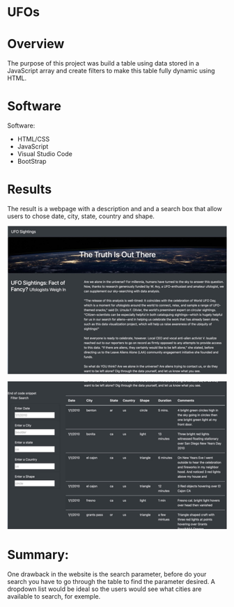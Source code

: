 # UFOs
# Overview
The purpose of this project was build a table using data stored in a JavaScript array and create filters to make this table fully dynamic using HTML. 

# Software

Software: 
- HTML/CSS 
- JavaScript
- Visual Studio Code
- BootStrap 

# Results

The result is a webpage with a description and and a search box that allow users to chose date, city, state, country and shape. 

![website_01.png](https://github.com/jeperes/UFOs/blob/main/static/resources/website_01.png)

![website_02.png](https://github.com/jeperes/UFOs/blob/main/static/resources/website_02.png)

# Summary:

One drawback in the website is the search parameter, before do your search you have to go through the table to find the parameter desired. 
A dropdown list would be ideal so the users would see what cities are available to search, for exemple. 

